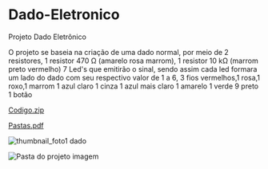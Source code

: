 # Dado-Eletronico
Projeto Dado Eletrônico

O projeto se baseia na criação de uma dado normal, por meio de 2 resistores,  1 resistor 470 Ω (amarelo rosa marrom), 1 resistor 10 kΩ (marrom preto vermelho) 7 Led's que emitirão o sinal, sendo assim cada led formara um lado do dado com seu respectivo valor de 1 a 6, 3 fios vermelhos,1 rosa,1 roxo,1 marrom
1 azul claro
1 cinza
1 azul mais claro
1 amarelo
1 verde
9 preto
1 botão




[Codigo.zip](https://github.com/Leolfaa/Dado-Eletr-nico/files/13205034/Codigo.zip)




[Pastas.pdf](https://github.com/Leolfaa/Dado-Eletr-nico/files/13199845/Pastas.pdf)



![thumbnail_foto1 dado](https://github.com/Leolfaa/Dado-Eletr-nico/assets/145991364/928e9ec2-c8e5-4e12-95db-49078e41b0ce)


![Pasta do projeto imagem](https://github.com/Leolfaa/Dado-Eletr-nico/assets/145991364/93e844d5-58a1-43af-b28b-124cf0ff6943)
